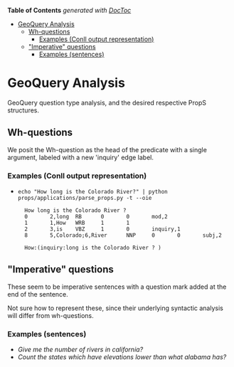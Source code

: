 <!-- START doctoc generated TOC please keep comment here to allow auto update -->
<!-- DON'T EDIT THIS SECTION, INSTEAD RE-RUN doctoc TO UPDATE -->
**Table of Contents**  *generated with [DocToc](https://github.com/thlorenz/doctoc)*

- [GeoQuery Analysis](#geoquery-analysis)
  - [Wh-questions](#wh-questions)
    - [Examples (Conll output representation)](#examples-conll-output-representation)
  - ["Imperative" questions](#imperative-questions)
    - [Examples (sentences)](#examples-sentences)

<!-- END doctoc generated TOC please keep comment here to allow auto update -->

# GeoQuery Analysis

GeoQuery question type analysis, and the desired respective PropS structures.

## Wh-questions

We posit the Wh-question as the head of the predicate with a single argument, 
labeled with a new 'inquiry' edge label.

### Examples (Conll output representation)

* ```echo "How long is the Colorado River?" | python props/applications/parse_props.py -t --oie```

        How long is the Colorado River ?
        0       2,long  RB      0       0       mod,2
        1       1,How   WRB     1       1
        2       3,is    VBZ     1       0       inquiry,1
        8       5,Colorado;6,River      NNP     0       0       subj,2
        
        How:(inquiry:long is the Colorado River ? )
        


## "Imperative" questions

These seem to be imperative sentences with a question mark added at the end of the sentence.

Not sure how to represent these, since their underlying syntactic analysis will differ from wh-questions.

### Examples (sentences)

* *Give me the number of rivers in california?*
* *Count the states which have elevations lower than what alabama has?*

